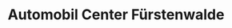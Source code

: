 ---
title: "Automobil Center Fürstenwalde"
url: /fuerstenwalde-spree/automobil-center-fuerstenwalde/
shop: Autohaus
---